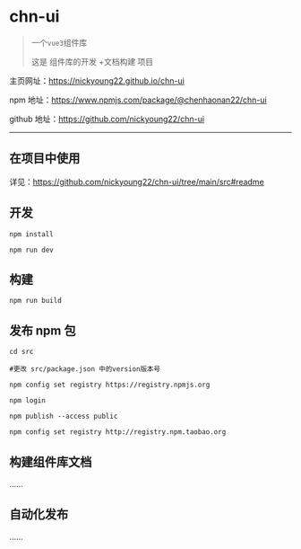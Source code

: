 # chn-ui

> 一个`vue3`组件库
>
> 这是 组件库的开发 +文档构建 项目

主页网址：https://nickyoung22.github.io/chn-ui

npm 地址：https://www.npmjs.com/package/@chenhaonan22/chn-ui

github 地址：https://github.com/nickyoung22/chn-ui

---

## 在项目中使用

详见：https://github.com/nickyoung22/chn-ui/tree/main/src#readme

## 开发

```shell
npm install

npm run dev
```

## 构建

```shell
npm run build
```

## 发布 npm 包

```shell
cd src

#更改 src/package.json 中的version版本号

npm config set registry https://registry.npmjs.org

npm login

npm publish --access public

npm config set registry http://registry.npm.taobao.org
```

## 构建组件库文档

......

## 自动化发布

......
